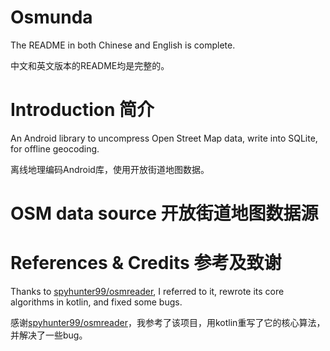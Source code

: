 # Osmunda
The README in both Chinese and English is complete.

中文和英文版本的README均是完整的。

# Introduction 简介

An Android library to uncompress Open Street Map data, write into SQLite, for offline geocoding. 

离线地理编码Android库，使用开放街道地图数据。

# OSM data source 开放街道地图数据源

# References & Credits 参考及致谢

Thanks to [spyhunter99/osmreader](https://github.com/spyhunter99/osmreader), I referred to it, rewrote its core algorithms in kotlin, and fixed some bugs.

感谢[spyhunter99/osmreader](https://github.com/spyhunter99/osmreader)，我参考了该项目，用kotlin重写了它的核心算法，并解决了一些bug。
